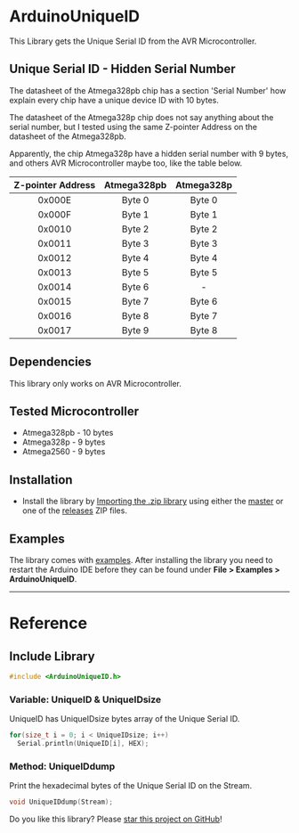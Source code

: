 # ArduinoUniqueID

This Library gets the Unique Serial ID from the AVR Microcontroller.

## Unique Serial ID - Hidden Serial Number

The datasheet of the Atmega328pb chip has a section 'Serial Number' how explain every chip have a unique device ID with 10 bytes. <br/>

The datasheet of the Atmega328p chip does not say anything about the serial number, but I tested using the same Z-pointer Address on the datasheet of the Atmega328pb. <br/>

Apparently, the chip Atmega328p have a hidden serial number with 9 bytes, and others AVR Microcontroller maybe too, like the table below. <br/>

| Z-pointer Address | Atmega328pb | Atmega328p |
| :-------: | :------: | :------:|
| 0x000E | Byte 0 | Byte 0 |
| 0x000F | Byte 1 | Byte 1 |
| 0x0010 | Byte 2 | Byte 2 |
| 0x0011 | Byte 3 | Byte 3 |
| 0x0012 | Byte 4 | Byte 4 |
| 0x0013 | Byte 5 | Byte 5 |
| 0x0014 | Byte 6 | - |
| 0x0015 | Byte 7 | Byte 6 |
| 0x0016 | Byte 8 | Byte 7 |
| 0x0017 | Byte 9 | Byte 8 |

## Dependencies

This library only works on AVR Microcontroller.

## Tested Microcontroller

* Atmega328pb - 10 bytes
* Atmega328p - 9 bytes
* Atmega2560 - 9 bytes

## Installation

* Install the library by [Importing the .zip library](https://www.arduino.cc/en/Guide/Libraries#toc4) using either the [master](https://github.com/ricaun/ArduinoUniqueID/archive/master.zip) or one of the [releases](https://github.com/ricaun/ArduinoUniqueID/releases) ZIP files.

## Examples

The library comes with [examples](examples). After installing the library you need to restart the Arduino IDE before they can be found under **File > Examples > ArduinoUniqueID**.

---

# Reference

## Include Library

```c
#include <ArduinoUniqueID.h>
```

### Variable: UniqueID & UniqueIDsize

UniqueID has UniqueIDsize bytes array of the Unique Serial ID.

```c
for(size_t i = 0; i < UniqueIDsize; i++)
  Serial.println(UniqueID[i], HEX);
```

### Method: UniqueIDdump

Print the hexadecimal bytes of the Unique Serial ID on the Stream.

```c
void UniqueIDdump(Stream);
```

Do you like this library? Please [star this project on GitHub](https://github.com/ricaun/ArduinoUniqueID/stargazers)!
